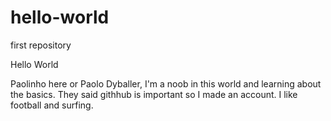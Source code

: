 # hello-world
first repository

Hello World

Paolinho here or Paolo Dyballer, I'm a noob in this world and learning about the basics. They said githhub is important so I made an account. I like football and surfing.
